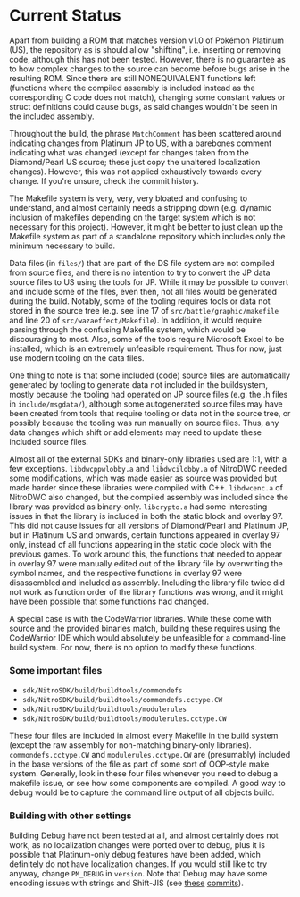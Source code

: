# Current Status
Apart from building a ROM that matches version v1.0 of Pokémon Platinum (US), the repository as is should allow "shifting", i.e. inserting or removing code, although this has not been tested. However, there is no guarantee as to how complex changes to the source can become before bugs arise in the resulting ROM. Since there are still NONEQUIVALENT functions left (functions where the compiled assembly is included instead as the corresponding C code does not match), changing some constant values or struct definitions could cause bugs, as said changes wouldn't be seen in the included assembly. 

Throughout the build, the phrase `MatchComment` has been scattered around indicating changes from Platinum JP to US, with a barebones comment indicating what was changed (except for changes taken from the Diamond/Pearl US source; these just copy the unaltered localization changes). However, this was not applied exhaustively towards every change. If you're unsure, check the commit history.

The Makefile system is very, very, very bloated and confusing to understand, and almost certainly needs a stripping down (e.g. dynamic inclusion of makefiles depending on the target system which is not necessary for this project). However, it might be better to just clean up the Makefile system as part of a standalone repository which includes only the minimum necessary to build.

Data files (in `files/`) that are part of the DS file system are not compiled from source files, and there is no intention to try to convert the JP data source files to US using the tools for JP. While it may be possible to convert and include some of the files, even then, not all files would be generated during the build. Notably, some of the tooling requires tools or data not stored in the source tree (e.g. see line 17 of `src/battle/graphic/makefile` and line 20 of `src/wazaeffect/Makefile`). In addition, it would require parsing through the confusing Makefile system, which would be discouraging to most. Also, some of the tools require Microsoft Excel to be installed, which is an extremely unfeasible requirement. Thus for now, just use modern tooling on the data files.

One thing to note is that some included (code) source files are automatically generated by tooling to generate data not included in the buildsystem, mostly because the tooling had operated on JP source files (e.g. the .h files in `include/msgdata/`), although some autogenerated source files may have been created from tools that require tooling or data not in the source tree, or possibly because the tooling was run manually on source files. Thus, any data changes which shift or add elements may need to update these included source files.

Almost all of the external SDKs and binary-only libraries used are 1:1, with a few exceptions. `libdwcppwlobby.a` and `libdwcilobby.a` of NitroDWC needed some modifications, which was made easier as source was provided but made harder since these libraries were compiled with C++. `libdwcenc.a` of NitroDWC also changed, but the compiled assembly was included since the library was provided as binary-only. `libcrypto.a` had some interesting issues in that the library is included in both the static block and overlay 97. This did not cause issues for all versions of Diamond/Pearl and Platinum JP, but in Platinum US and onwards, certain functions appeared in overlay 97 only, instead of all functions appearing in the static code block with the previous games. To work around this, the functions that needed to appear in overlay 97 were manually edited out of the library file by overwriting the symbol names, and the respective functions in overlay 97 were disassembled and included as assembly. Including the library file twice did not work as function order of the library functions was wrong, and it might have been possible that some functions had changed.

A special case is with the CodeWarrior libraries. While these come with source and the provided binaries match, building these requires using the CodeWarrior IDE which would absolutely be unfeasible for a command-line build system. For now, there is no option to modify these functions.

### Some important files
- `sdk/NitroSDK/build/buildtools/commondefs`
- `sdk/NitroSDK/build/buildtools/commondefs.cctype.CW`
- `sdk/NitroSDK/build/buildtools/modulerules`
- `sdk/NitroSDK/build/buildtools/modulerules.cctype.CW`

These four files are included in almost every Makefile in the build system (except the raw assembly for non-matching binary-only libraries). `commondefs.cctype.CW` and `modulerules.cctype.CW` are (presumably) included in the base versions of the file as part of some sort of OOP-style make system. Generally, look in these four files whenever you need to debug a makefile issue, or see how some components are compiled. A good way to debug would be to capture the command line output of all objects build.

### Building with other settings

Building Debug have not been tested at all, and almost certainly does not work, as no localization changes were ported over to debug, plus it is possible that Platinum-only debug features have been added, which definitely do not have localization changes. If you would still like to try anyway, change `PM_DEBUG` in `version`. Note that Debug may have some encoding issues with strings and Shift-JIS (see [these](84f4642a7109eaaf8e477288e745a1725322601f) [commits](https://gitgud.io/gainax/pokemon_dp/-/commit/36c28a89fb832e7a115309c4a1eaf7e921ed380b)).
